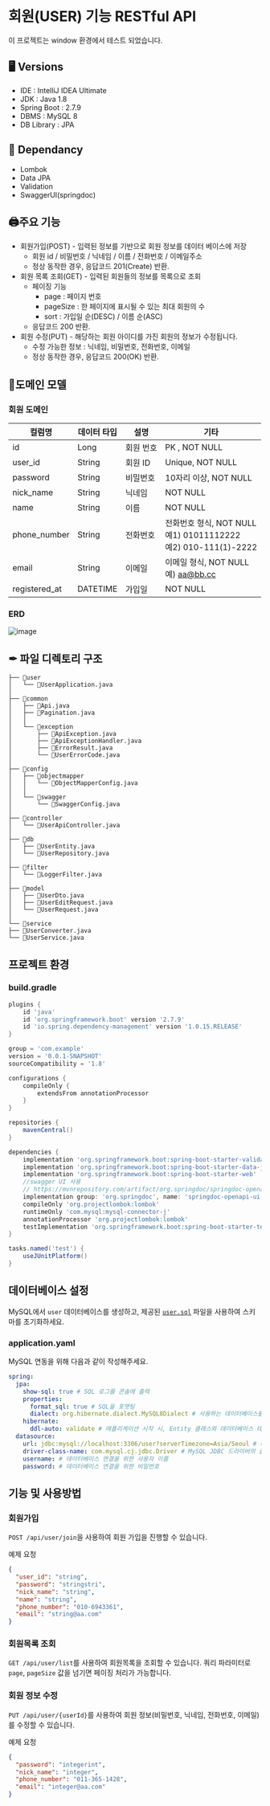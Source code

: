 # 회원(USER) 기능 RESTful API
이 프로젝트는 window 환경에서 테스트 되었습니다.

## 🖥️ Versions

- IDE : IntelliJ IDEA Ultimate
- JDK : Java 1.8
- Spring Boot : 2.7.9
- DBMS : MySQL 8
- DB Library : JPA

## 📢 Dependancy

- Lombok
- Data JPA
- Validation
- SwaggerUI(springdoc)

## 🖨주요 기능

- 회원가입(POST) - 입력된 정보를 기반으로 회원 정보를 데이터 베이스에 저장
    - 회원 id / 비밀번호 / 닉네임 / 이름 / 전화번호 / 이메일주소
    - 정상 동작한 경우, 응답코드 201(Create) 반환.
- 회원 목록 조회(GET) - 입력된 회원들의 정보를 목록으로 조회
    - 페이징 기능
        - page : 페이지 번호
        - pageSize :  한 페이지에 표시될 수 있는 최대 회원의 수
        - sort : 가입일 순(DESC) / 이름 순(ASC)
    - 응답코드 200 반환.
- 회원 수정(PUT) - 해당하는 회원 아이디를 가진 회원의 정보가 수정됩니다.
    - 수정 가능한 정보 : 닉네임, 비밀번호, 전화번호, 이메일
    - 정상 동작한 경우, 응답코드 200(OK) 반환.

## 📄도메인 모델

### 회원 도메인

| 컬럼명 | 데이터 타입 | 설명 | 기타 |
| --- | --- | --- | --- |
| id | Long | 회원 번호 | PK , NOT NULL |
| user_id | String | 회원 ID | Unique, NOT NULL |
| password | String | 비밀번호 | 10자리 이상, NOT NULL |
| nick_name | String | 닉네임 | NOT NULL |
| name | String | 이름 | NOT NULL |
| phone_number | String | 전화번호 | 전화번호 형식, NOT NULL <br> 예1) 01011112222 <br> 예2)  010-111(1)-2222 |
| email | String | 이메일 | 이메일 형식, NOT NULL <br> 예) aa@bb.cc |
| registered_at | DATETIME | 가입일 | NOT NULL |

### ERD

![image](https://github.com/thkim610/UserAPI_Project/assets/112153004/ecc880eb-bbb7-40e6-b0fe-6fdd41ee956c)


## ✒ 파일 디렉토리 구조

```
├── 📁user
│   └── 📄UserApplication.java
│
├── 📁common
│   ├── 📄Api.java
│   ├── 📄Pagination.java
│   │
│   └── 📁exception
│       ├── 📄ApiException.java
│       ├── 📄ApiExceptionHandler.java
│       ├── 📄ErrorResult.java
│       └── 📄UserErrorCode.java
│
├── 📁config
│   ├── 📁objectmapper
│   │   └── 📄ObjectMapperConfig.java
│   │
│   └── 📁swagger
│       └── 📄SwaggerConfig.java
│
├── 📁controller
│   └── 📄UserApiController.java
│
├── 📁db
│   ├── 📄UserEntity.java
│   └── 📄UserRepository.java
│
├── 📁filter
│   └── 📄LoggerFilter.java
│
├── 📁model
│   ├── 📄UserDto.java
│   ├── 📄UserEditRequest.java
│   └── 📄UserRequest.java
│
└── 📁service
├── 📄UserConverter.java
└── 📄UserService.java
```

## 프로젝트 환경

### build.gradle

```groovy
plugins {
	id 'java'
	id 'org.springframework.boot' version '2.7.9'
	id 'io.spring.dependency-management' version '1.0.15.RELEASE'
}

group = 'com.example'
version = '0.0.1-SNAPSHOT'
sourceCompatibility = '1.8'

configurations {
	compileOnly {
		extendsFrom annotationProcessor
	}
}

repositories {
	mavenCentral()
}

dependencies {
	implementation 'org.springframework.boot:spring-boot-starter-validation'
	implementation 'org.springframework.boot:spring-boot-starter-data-jpa'
	implementation 'org.springframework.boot:spring-boot-starter-web'
	//swagger UI 사용
	// https://mvnrepository.com/artifact/org.springdoc/springdoc-openapi-ui
	implementation group: 'org.springdoc', name: 'springdoc-openapi-ui', version: '1.7.0'
	compileOnly 'org.projectlombok:lombok'
	runtimeOnly 'com.mysql:mysql-connector-j'
	annotationProcessor 'org.projectlombok:lombok'
	testImplementation 'org.springframework.boot:spring-boot-starter-test'
}

tasks.named('test') {
	useJUnitPlatform()
}

```

## 데이터베이스 설정
MySQL에서 `user` 데이터베이스를 생성하고, 제공된 [`user.sql`](https://github.com/thkim610/UserAPI_Project/blob/main/user.sql) 파일을 사용하여 스키마를 초기화하세요.

### application.yaml

MySQL 연동을 위해 다음과 같이 작성해주세요.

```yaml
spring:
  jpa:
    show-sql: true # SQL 로그를 콘솔에 출력
    properties:
      format_sql: true # SQL을 포맷팅
      dialect: org.hibernate.dialect.MySQL8Dialect # 사용하는 데이터베이스를 MySQL 8버전으로 설정
    hibernate:
      ddl-auto: validate # 애플리케이션 시작 시, Entity 클래스와 데이터베이스 테이블 구조를 비교 검증
  datasource:
    url: jdbc:mysql://localhost:3306/user?serverTimezone=Asia/Seoul # 데이터베이스 연결 URL(서버 시간대 : 'Asia/Seoul')
    driver-class-name: com.mysql.cj.jdbc.Driver # MySQL JDBC 드라이버의 클래스 이름
    username: # 데이터베이스 연결을 위한 사용자 이름
    password: # 데이터베이스 연결을 위한 비밀번호
```

## 기능 및 사용방법

### 회원가입
`POST /api/user/join`을 사용하여 회원 가입을 진행할 수 있습니다.

예제 요청
```json
{
  "user_id": "string",
  "password": "stringstri",
  "nick_name": "string",
  "name": "string",
  "phone_number": "010-6943361",
  "email": "string@aa.com"
}
```

### 회원목록 조회
`GET /api/user/list`를 사용하여 회원목록을 조회할 수 있습니다.
쿼리 파라미터로 `page`, `pageSize` 값을 넘기면 페이징 처리가 가능합니다.

### 회원 정보 수정
`PUT /api/user/{userId}`를 사용하여 회원 정보(비밀번호, 닉네임, 전화번호, 이메일)를 수정할 수 있습니다.

예제 요청
```json
{
  "password": "integerint",
  "nick_name": "integer",
  "phone_number": "011-365-1428",
  "email": "integer@aa.com"
}
